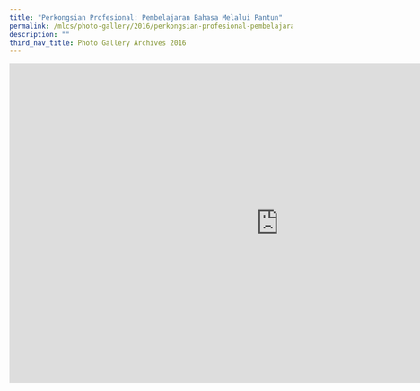 ```yaml
---
title: "Perkongsian Profesional: Pembelajaran Bahasa Melalui Pantun"
permalink: /mlcs/photo-gallery/2016/perkongsian-profesional-pembelajaran-bahasa-melalui-pantun/
description: ""
third_nav_title: Photo Gallery Archives 2016
---
```

<iframe allowfullscreen="true" height="569" width="960" frameborder="0" src="https://docs.google.com/presentation/d/e/2PACX-1vRj5Pb7UJNy-V56UTCZTaW4mN20w99_UVYaj7l_KyBx-0RzLWq87cR5jxZWG5C5x7RWrh161XNhtiMX/embed?start=true&amp;loop=true&amp;delayms=5000"></iframe>